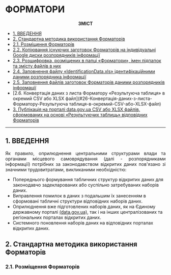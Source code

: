 # ФОРМАТОРИ
<p align="center"><b>ЗМІСТ</b></p>

* [1. ВВЕДЕННЯ](#1-ВВЕДЕННЯ)
* [2. Стандартна методика використання Форматорів](#2-Стандартна-методика-використання-Форматорів)
* [2.1. Розміщення Форматорів](#21-Розміщення-Форматорів)
* [2.2. Копіювання існуючих заготовок Форматорів на індивідуальні Google диски розпорядників інформації](#22-Копіювання-існуючих-заготовок-Форматорів-на-індивідуальні-Google-диски-розпорядників-інформації)
* [2.3. Розшифровка, розміщених в папці «Форматори», імен підпапок та змісту файлів в них](#23-Розшифровка-розміщених-в-папці-Форматори-імен-підпапок-і-змісту-файлів-в-них)
* [2.4. Заповнення файлу «IdentificationData.xls» ідентифікаційними даними розпорядника інформації](#24-Заповнення-файлу-IdentificationDataxls-ідентифікаційними-даними-розпорядника-інформації)
* [2.5. Заповнення файлів заготовок Форматорів даними розпорядників інформації](#25-Заповнення-файлів-заготовок-Форматорів-даними-розпорядників-інформації)
* [2.6. Конвертація даних з листа Форматору «Результуюча таблиця» в окремий CSV або XLSX файл](#26-Конвертація-даних-з-листа-Форматору-Результуюча таблиця-в-окремий-CSV-або-XLSX-файл)
* [3. Публікація на порталі data.gov.ua CSV або XLSX файлів, сформованих на основі «Результуючих таблиць» відповідних Форматорів](#3-Публікація-на-порталі-datagovua-CSV-або-XLSX-файлів-сформованих-на-основі-Результуючих-таблиць-відповідних-Форматорів)
---
## 1. ВВЕДЕННЯ
<p align="justify">Як правило, оприлюднення центральними структурами влади та органами місцевого самоврядування (далі - розпорядниками інформації) потрібних за законодавством відкритих даних пов'язано зі значними трудовитратами, викликаними необхідністю:</p>

* Попереднього формування табличних структур відкритих даних для законодавчо задекларованих або суспільно затребуваних наборів даних.
* Виправлення помилок в даних з подальшим їх занесенням в сформовані табличні структури відповідних наборів даних.
* Оприлюднення вже підготовлених наборів даних, як на Єдиному державному порталі [(data.gov.ua)](https://data.gov.ua), так і на інших централізованих та регіональних порталах відкритих даних.
* Системного поновлення наборів даних на відповідних порталах відкритих даних.

## 2. Стандартна методика використання Форматорів
### 2.1. Розміщення Форматорів
